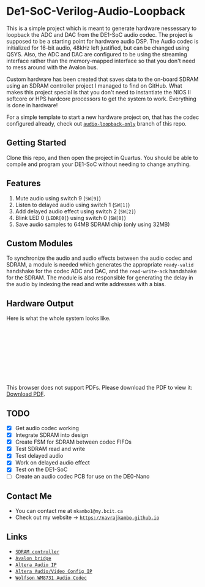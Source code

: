 # De1-SoC-Verilog-Audio-Loopback

This is a simple project which is meant to generate hardware nessessary to loopback the ADC and DAC from the DE1-SoC audio codec. The project is supposed to be a starting point for hardware audio DSP. The Audio codec is initialized for 16-bit audio, 48kHz left justified, but can be changed using QSYS. Also, the ADC and DAC are configured to be using the streaming interface rather than 
the memory-mapped interface so that you don't need to mess around with the Avalon bus. 

Custom hardware has been created that saves data to the on-board SDRAM using an SDRAM controller project I managed to find on GitHub. What makes this project special is that you don't need to instantiate the NIOS II softcore or HPS hardcore processors to get the system to work. Everything is done in hardware!

For a simple template to start a new hardware project on, that has the codec configured already, check out [`audio-loopback-only`](https://github.com/navrajkambo/De1-SoC-Verilog-Audio-Loopback/tree/audio-loopback-only) branch of this repo.

## Getting Started

Clone this repo, and then open the project in Quartus. You should be able to compile and program your DE1-SoC without needing to change anything. 

## Features
1) Mute audio using switch 9 (`SW[9]`)
2) Listen to delayed audio using switch 1 (`SW[1]`)
2) Add delayed audio effect using switch 2 (`SW[2]`)
3) Blink LED 0 (`LEDR[0]`) using switch 0 (`SW[0]`)
4) Save audio samples to 64MB SDRAM chip (only using 32MB)

## Custom Modules

To synchronize the audio and audio effects between the audio codec and SDRAM, a module is needed which generates the appropriate `ready-valid` handshake for the codec ADC and DAC, and the `read-write-ack` handshake for the SDRAM. The module is also responsible for generating the delay in the audio by indexing the read and write addresses with a bias.

## Hardware Output

Here is what the whole system looks like.
<object data="https://github.com/navrajkambo/De1-SoC-Verilog-Audio-Loopback/blob/master/netlists.pdf" type="application/pdf" width="700px" height="700px">
    <embed src="https://github.com/navrajkambo/De1-SoC-Verilog-Audio-Loopback/blob/master/netlists.pdf">
        <p>This browser does not support PDFs. Please download the PDF to view it: <a href="https://github.com/navrajkambo/De1-SoC-Verilog-Audio-Loopback/blob/master/netlists.pdf">Download PDF</a>.</p>
    </embed>
</object> 

## TODO
* [x] Get audio codec working
* [x] Integrate SDRAM into design
* [x] Create FSM for SDRAM between codec FIFOs
* [x] Test SDRAM read and write
* [x] Test delayed audio
* [x] Work on delayed audio effect
* [x] Test on the DE1-SoC
* [ ] Create an audio codec PCB for use on the DE0-Nano

## Contact Me
- You can contact me at `nkambo1@my.bcit.ca`
- Check out my website -> [`https://navrajkambo.github.io`](https://navrajkambo.github.io)

## Links
- [`SDRAM controller`](https://github.com/stffrdhrn/sdram-controller)
- [`Avalon bridge`](http://people.ece.cornell.edu/land/courses/ece5760/DE1_SOC/External_Bus_to_Avalon_Bridge.pdf)
- [`Altera Audio IP`](https://fpgauniversity.intel.com/redirect/materials?id=/pub/Intel_Material/18.1/University_Program_IP_Cores/Audio_Video/Audio.pdf)
- [`Altera Audio/Video Config IP`](https://fpgauniversity.intel.com/redirect/materials?id=/pub/Intel_Material/18.1/University_Program_IP_Cores/Audio_Video/Audio_and_Video_Config.pdf)
- [`Wolfson WM8731 Audio Codec`](http://www1.cs.columbia.edu/~sedwards/classes/2011/4840/Wolfson-WM8731-audio-CODEC.pdf)
